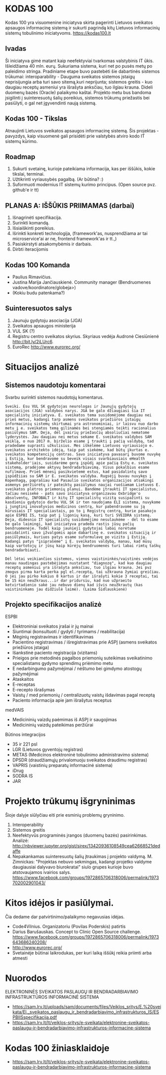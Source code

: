 # KODAS 100
Kodas 100 yra visuomenine iniciatyva skirta pagerinti Lietuvos sveikatos apsaugos informacinę sistemą ir sukurti pagrindą kitų Lietuvos informacinių sistemų tobulinimo iniciatyvoms.
https://kodas100.lt

## Ivadas
Ši iniciatyva gimė matant kaip neefektyviai tvarkomas valstybinis IT ūkis. Išleidžiama 40 mln. eurų. Sukuriama sistema, kuri net po pusės metų po paleidimo stringa.
Pradiniame etape buvo pastebėti šie dabartinės sistemos trūkumai: interoparability - Dauguma sveikatos sistemos įstaigų neprisijungia arba turi savo sitemą,kuri neprijunta; sistemos greitis -  kuo daugiau receptų asmeniui yra išrašyta anksčiau, tuo ilgiau krauna. Dideli duomenų bazės (Oracle) palaikymo kaštai.
Projekto metu bus bandoma įsigilinti į suinteresuotų šalių poreikius, sistemos trūkumų priežastis bei pasiūlyti, o gal net įgyvendinti naują sistemą.

## Kodas 100 - Tikslas 
Atnaujinti Lietuvos sveikatos apsaugos informacinę sistemą.
Šis projektas - pavyzdys, kaip visuomenė gali prisidėti prie valstybės atviro kodo IT sistemų kūrimo.

## Roadmap
1. Sukurti svetainę, kurioje pateikiama informacija, kas per iššūkis, kokie tikslai, terminai.
2. Užtikrinti vyriausybės pagalbą. (Ar būtina? :)
3. Suformuoti modernius IT sistemų kurimo principus. (Open source pvz. github'e ir tt)

## PLANAS A: IŠŠŪKIS PRIIMAMAS (darbai)
1. Išnagrinėti specifikacija.
2. Surinkti komandą.
3. Išsiaiškinti poreikius.
4. Išrinkti konkreti technologija, (framework'as, nusprendžiama ar tai microservice'ai ar ne, frontend framework'as ir tt.,)
5. Pasiskirstyti atsakomybėmis ir darbais.
6. Dirbti iteracijomis

## Kodas 100 Komanda
- Paulius Rimavičius.
- Justina Marija Jančiauskienė. Community manager (Bendruomenes vadove/koordinatore/globeja>)
- (Kokiu budu patenkama?)

## Suinteresuotos salys
1. Jaunuju gydytoju asociacija (JGA)
2. Sveikatos apsaugos ministerija
3. VUL SK (?)
4. Registru centro sveikatos skyrius. Skyriaus vedėja Audronė Ciesiūnienė http://bit.ly/2iLUrc6. 
5. EuroRec http://www.eurorec.org/

# Situacijos analizė
## Sistemos naudotoju komentarai
Svarbu surinkti sistemos naudotojų komentarus.
```
Sveiki. Esu VUL SK gydytojas neurologas ir Jaunųjų gydytojų asociacijos (JGA) valdybos narys. JGA be galo džiaugiasi šia IT specialistų iniciatyva. E. sveikatos tema susidomėjome daugiau nei prieš metus, kadangi tarp asmens sveikatos priežiūros įstaigų informacinių sistemų skirtumai yra astronominiai, ir laisvu nuo darbo metu į e. sveikatos temą gilinamės bei stengiamės teikti racionalius pasiūlymus SAM. Deja, dėl įvairių priežasčių absoliučiai nematome lyderystės. Jau daugiau nei metus sekame E. sveikatos valdybos SAM veiklą, o nuo 2017 m. birželio esame į traukti į pačią valdybą, tad pradedame suprasti užkulisius. Mes iškėlėme Lietuvos vyriausiojo e. sveikatos architekto idėją, taip pat siekėme, kad būtų įkurtas e. sveikatos kompetencijų centras. Savo iniciatyva pavasarį buvome nuvykę į Estiją, kur bendravome su beveik visais svarbiausiais eHealth stakeholder'iais, susidarėme gerą įspūdį apie pačią Estų e. sveikatos sistemą, pradėjome aktyvų bendradarbiavimą. Visus pokalbius esame nufilmavę. Prieš mėnesį pasikvietemė estus, kad pasidalintų savo įspūdžiias su SAM ir E. sveikatos valdyba. Rugsėjį buvau nuvykęs į Kopenhagą, paprašiau kad Pasaulio sveikatos organizacijos atsakingi asmenys peržiūrėtų ir pateiktų pasiūlymus naujai ruošiamam Lietuvos E. sveikatos plėtros priemonių planui. Bandėme įtraukti IT specialistus, tačiau nesisekė - pats savo iniciatyva organizavau Oxbridge'o absolventų, INFOBALT ir kitų IT specialistų vizitą susipažinti su kasdieniu gydytojo darbu VUL SK ir ten naudojama ELI sistema, nuvykome į jungtinį inovatyvios medicinos centrą, kur pabendravome su ją kūrusiais IT specialiastais, po to į Registrų centrą, kurie pasakojo apie ESPBI IS, taip pat į ligonių kasą, kuri turi SVEIDRA sistemą. Deja, didesnio IT specialistų susidomėjimo nesulaukėme - dėl to esame be galo laimingi, kad iniciatyva pradeda rastis jūsų pačių bendruomenėje. Todėl kaip jaunieji gydytojai labai norėtume pasidalinti savo įžvalgomis apie dabartinę e. sveikatos situaciją ir pasiūlymais, kuriuos patys esame suformulavę po vizito į Estiją. Kadangi patys "įsiprašėme" į E. sveikatos valdybą, manau, kad mūsų kaip vartotojų ir jūsų kaip kūrėjų bendruomenės turi labai rimtų taškų bendradarbiauti.
```

```
Dėl lėtai veikiančios sistemos, vienos vaistininkės/vaistinės vedėjos manau naudingas pastebėjimas nustatant "diagnozę", kad kuo daugiau receptų asmeniui yra išrašyta anksčiau, tuo ilgiau krauna. Jei pvz zmogus pirma karta perka pgl el.receptą, tai užkrauna žymiai greičiau. O jei jau pirko kokius 8 kartus ir dar išrašyti kokie 3 receptai, tai be 15 min neužkraus...ir dar pridursiu, kad nuo užpraeito ketvirtadienio sakė jau nebuvo dienų kad išvis neužkrautų (kas vaistininkams jau didžiulė laimė). (Laima Šidlauskienė)
```

## Projekto specifikacijos analizė 
ESPBI    
- Elektroniniai sveikatos įrašai ir jų mainai
- Siuntimai (konsultuoti / gydyti / tyrimams / reabilitacija)
- Mėginių registravimas ir identifikavimas
- Pacientino registravimas / išregistravimas prie ASPĮ (asmens sveikatos priežiūros įstaiga)
- Išankstinė paciento registracija (vizitams)
- Prieigos prie metodinės pagalbos priemonių suteikimas sveikatinimo specialistams gydymo sprendimų priėmimo metu
- E nedarbingumo pažymėjimai / nėštumo bei gimdymo atostogų pažymėjimai
- Ataskaitos
- E-receptas    
- E-recepto išrašymas
- Vaistų / med priemonių / centralizuotų vaistų išdavimas pagal receptą
- Paciento informacija apie jam išrašytus receptus

medVAIS    
- Medicininių vaizdų paėmimas iš ASPĮ ir saugojimas
- Medicininių vaizdų pateikimas peržiūrai
    
Būtinos integracijos    
- 35 ir 221 psl
- LGR (Lietuvos gyventojų registras)
- METAS (Medicinos elektroninė tobulinimo administravimo sistema)
- DPSDR (draudžiamųjų privalomuoju sveikatos draudimu registras)
- VAPRIS (vaistinių preparatų informacinė sistema)
- iDrug
- SODRA IS
- JAR


# Projekto trūkumų išgryninimas
Šioje dalyje siūlyčiau eiti prie esminių problemų gryninimo. 
1. Interoperability
2. Sistemos greitis
3. Neefektyvūs programinės įrangos (duomenų bazės) pasirinkimas. Analizė: http://nbviewer.jupyter.org/gist/sirex/13420936108549cea62668521dedaffe
4. Nepakankamas suinteresuotų šalių įtraukimas į projekto valdymą. M. Zimnickas: "Projektas nebuvo sekmingas, kadangi projetko valdyme daugiausiai dalyvavo biurokratai" siulo grupes kurioje buvo atstovaujamos ivairios salys. https://www.facebook.com/groups/1972865706318006/permalink/1973702002901043/ 

# Kitos idėjos ir pasiūlymai.
Čia dedame dar patvirtinimo/palaikymo negavusias idėjas.
- Code4Vilnius. Organizatoriu (Povilas Poderskis) patirtis
- Darius Barušauskas. Concept to Clinic Open Source challenge. https://www.facebook.com/groups/1972865706318006/permalink/1973643686240208/
- http://www.eurorec.org/
- Svetainėje būtinai laikrodukas, per kuri laiką iššūkį reikia priimti arba atmesti

# Nuorodos
ELEKTRONINĖS SVEIKATOS PASLAUGŲ IR BENDRADARBIAVIMO INFRASTRUKTŪROS INFORMACINĖ SISTEMA
- https://sam.lrv.lt/uploads/sam/documents/files/Veiklos_sritys/E.%20sveikata/El._sveikatos_paslaugu_ir_bendradarbiavimo_infrastrukturos_IS/ESPBIISspecifikacija.pdf
- https://sam.lrv.lt/lt/veiklos-sritys/e-sveikata/elektronine-sveikatos-paslaugu-ir-bendradarbiavimo-infrastrukturos-informacine-sistema

# Kodas 100 žiniasklaidoje
- https://sam.lrv.lt/lt/veiklos-sritys/e-sveikata/elektronine-sveikatos-paslaugu-ir-bendradarbiavimo-infrastrukturos-informacine-sistema
